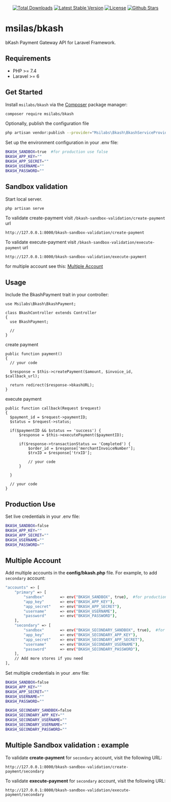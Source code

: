 <p align="center">
  <a href="https://packagist.org/packages/msilabs/bkash"><img src="https://img.shields.io/packagist/dt/msilabs/bkash" alt="Total Downloads"></a>
  <a href="https://packagist.org/packages/msilabs/bkash"><img src="https://img.shields.io/packagist/v/msilabs/bkash" alt="Latest Stable Version"></a>
  <a href="https://packagist.org/packages/msilabs/bkash"><img src="https://img.shields.io/packagist/l/msilabs/bkash" alt="License"></a>
  <a href="https://packagist.org/packages/msilabs/bkash"><img src="https://img.shields.io/github/stars/msilabs/bkash" alt="Github Stars"></a>
</p>

# msilas/bkash

bKash Payment Gateway API for Laravel Framework.

## Requirements

- PHP >= 7.4
- Laravel >= 6

## Get Started

Install `msilabs/bkash` via the [Composer](https://getcomposer.org/) package manager:

```bash
composer require msilabs/bkash
```

Optionally, publish the configuration file

```bash
php artisan vendor:publish --provider="Msilabs\Bkash\BkashServiceProvider"
```

Set up the environment configuration in your .env file:

```bash
BKASH_SANDBOX=true  #for production use false
BKASH_APP_KEY=""
BKASH_APP_SECRET=""
BKASH_USERNAME=""
BKASH_PASSWORD=""
```

## Sandbox validation
Start local server.

```bash
php artisan serve
```

To validate create-payment visit `/bkash-sandbox-validation/create-payment` url

```
http://127.0.0.1:8000/bkash-sandbox-validation/create-payment
```

To validate execute-payment visit `/bkash-sandbox-validation/execute-payment` url

```
http://127.0.0.1:8000/bkash-sandbox-validation/execute-payment
```

for multiple account see this: [Multiple Account](#multiple-account)

## Usage

Include the BkashPayment trait in your controller:

```
use Msilabs\Bkash\BkashPayment;

class BkashController extends Controller
{
  use BkashPayment;

  //
}
```

create payment

```
public function payment()
{
  // your code 

  $response = $this->createPayment($amount, $invoice_id, $callback_url);

  return redirect($response->bkashURL);
}

```

execute payment

```
public function callback(Request $request)
{
  $payment_id = $request->paymentID;
  $status = $request->status;

  if($paymentID && $status == 'success') {
      $response = $this->executePayment($paymentID);

      if($response->transactionStatus == 'Completed') {
          $order_id = $response['merchantInvoiceNumber'];
          $trxID = $response['trxID'];

          // your code
      }

  }

  // your code
}
```

## Production Use

Set live credentials in your .env file:

```bash
BKASH_SANDBOX=false
BKASH_APP_KEY=""
BKASH_APP_SECRET=""
BKASH_USERNAME=""
BKASH_PASSWORD=""
```

## Multiple Account

Add multiple accounts in the **config/bkash.php** file. For example, to add `secondary` account:

```bash
"accounts" => [
    "primary" => [
        "sandbox"       => env("BKASH_SANDBOX", true),  #for production use false
        "app_key"       => env("BKASH_APP_KEY"),
        "app_secret"    => env("BKASH_APP_SECRET"),
        "username"      => env("BKASH_USERNAME"),
        "password"      => env("BKASH_PASSWORD"),
    ],
    "secondary" => [
        "sandbox"       => env("BKASH_SECONDARY_SANDBOX", true),  #for production use false
        "app_key"       => env("BKASH_SECONDARY_APP_KEY"),
        "app_secret"    => env("BKASH_SECONDARY_APP_SECRET"),
        "username"      => env("BKASH_SECONDARY_USERNAME"),
        "password"      => env("BKASH_SECONDARY_PASSWORD"),
    ],
    // Add more stores if you need
],
```

Set multiple credentials in your .env file:

```bash
BKASH_SANDBOX=false
BKASH_APP_KEY=""
BKASH_APP_SECRET=""
BKASH_USERNAME=""
BKASH_PASSWORD=""

BKASH_SECONDARY_SANDBOX=false
BKASH_SECONDARY_APP_KEY=""
BKASH_SECONDARY_USERNAME=""
BKASH_SECONDARY_USERNAME=""
BKASH_SECONDARY_PASSWORD=""
```

## Multiple Sandbox validation : example 

To validate **create-payment** for `secondary` account, visit the following URL:

```
http://127.0.0.1:8000/bkash-sandbox-validation/create-payment/secondary
```

To validate **execute-payment** for `secondary` account, visit the following URL:

```
http://127.0.0.1:8000/bkash-sandbox-validation/execute-payment/secondary
```